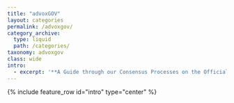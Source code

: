 ```yaml
---
title: "advoxGOV"
layout: categories
permalink: /advoxgov/
category_archive:
  type: liquid
  path: /categories/
taxonomy: advoxgov
class: wide
intro: 
  - excerpt: '**A Guide through our Consensus Processes on the Official Stacks Discord.**'
---
```

{% include feature_row id="intro" type="center" %}
